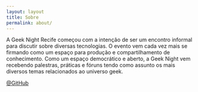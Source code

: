 ```yaml
---
layout: layout
title: Sobre
permalink: about/
---
```


A Geek Night Recife começou com a intenção de ser um encontro informal para discutir sobre diversas tecnologias. O evento vem cada vez mais se firmando como um espaço para produção e compartilhamento de conhecimento. Como um espaço democrático e aberto, a Geek Night vem recebendo palestras, práticas e fóruns tendo como assunto os mais diversos temas relacionados ao universo geek.

[@GitHub](https://github.com/geeknightrecife)